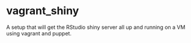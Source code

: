 vagrant_shiny
=============

A setup that will get the RStudio shiny server all up and running on a VM using vagrant and puppet.
